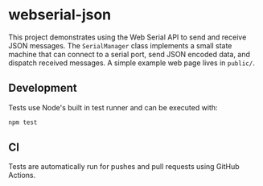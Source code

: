 # webserial-json

This project demonstrates using the Web Serial API to send and receive JSON
messages. The `SerialManager` class implements a small state machine that can
connect to a serial port, send JSON encoded data, and dispatch received messages.
A simple example web page lives in `public/`.

## Development

Tests use Node's built in test runner and can be executed with:

```bash
npm test
```

## CI

Tests are automatically run for pushes and pull requests using GitHub Actions.
